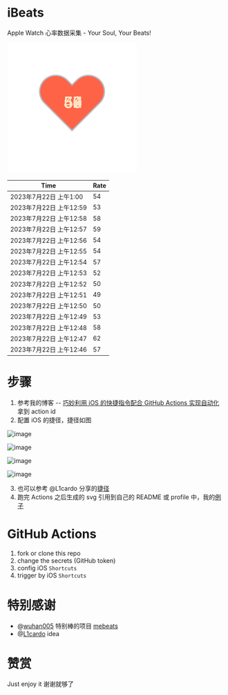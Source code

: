 # iBeats
Apple Watch 心率数据采集 - Your Soul, Your Beats!

![](./files/heart.svg)

<!--START_SECTION:my_heart_rate-->
| Time | Rate | 
 | ---- | ---- | 
| 2023年7月22日 上午1:00 | 54 |
| 2023年7月22日 上午12:59 | 53 |
| 2023年7月22日 上午12:58 | 58 |
| 2023年7月22日 上午12:57 | 59 |
| 2023年7月22日 上午12:56 | 54 |
| 2023年7月22日 上午12:55 | 54 |
| 2023年7月22日 上午12:54 | 57 |
| 2023年7月22日 上午12:53 | 52 |
| 2023年7月22日 上午12:52 | 50 |
| 2023年7月22日 上午12:51 | 49 |
| 2023年7月22日 上午12:50 | 50 |
| 2023年7月22日 上午12:49 | 53 |
| 2023年7月22日 上午12:48 | 58 |
| 2023年7月22日 上午12:47 | 62 |
| 2023年7月22日 上午12:46 | 57 |

<!--END_SECTION:my_heart_rate-->

# 步骤
1. 参考我的博客 -- [巧妙利用 iOS 的快捷指令配合 GitHub Actions 实现自动化](https://github.com/yihong0618/gitblog/issues/198) 拿到 action id
2. 配置 iOS 的捷径，捷径如图

![image](https://user-images.githubusercontent.com/15976103/122154218-0db0b480-ce97-11eb-93bb-5aec07c558dc.png)

![image](https://user-images.githubusercontent.com/15976103/122154236-186b4980-ce97-11eb-8e4b-70551a0391ae.png)

![image](https://user-images.githubusercontent.com/15976103/122154268-2d47dd00-ce97-11eb-902e-3acf292265a9.png)

![image](https://user-images.githubusercontent.com/15976103/122174055-fa144680-ceb4-11eb-9be2-3eb83cd516f7.png)

3. 也可以参考 @L1cardo 分享的[捷径](https://www.icloud.com/shortcuts/6ab6047b459c41ad822ad6b94b1c03d4)
4. 跑完 Actions 之后生成的 svg 引用到自己的 README 或 profile 中，我的[例子](https://github.com/yihong0618) 

# GitHub Actions

1. fork or clone this repo
2. change the secrets (GitHub token)
3. config iOS `Shortcuts` 
4. trigger by iOS `Shortcuts`

# 特别感谢
- @[wuhan005](https://github.com/wuhan005) 特别棒的项目 [mebeats](https://github.com/wuhan005/mebeats)
- @[L1cardo](https://github.com/L1cardo) idea

# 赞赏
Just enjoy it
谢谢就够了

